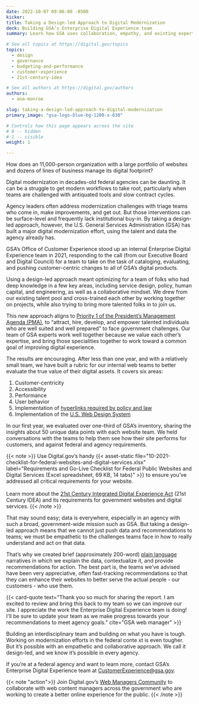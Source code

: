 ```yaml
---
date: 2022-10-07 09:06:00 -0500
kicker:
title: Taking a Design-led Approach to Digital Modernization
deck: Building GSA’s Enterprise Digital Experience team
summary: Learn how GSA uses collaboration, empathy, and existing expertise to modernize their digital portfolio and improve customer experience.

# See all topics at https://digital.gov/topics
topics:
  - design
  - governance
  - budgeting-and-performance
  - customer-experience
  - 21st-century-idea

# See all authors at https://digital.gov/authors
authors:
  - ana-monroe

slug: taking-a-design-led-approach-to-digital-modernization
primary_image: "gsa-logo-blue-bg-1200-x-630"

# Controls how this page appears across the site
# 0 -- hidden
# 1 -- visible
weight: 1

---
```


How does an 11,000-person organization with a large portfolio of websites and dozens of lines of business manage its digital footprint?

Digital modernization in decades-old federal agencies can be daunting. It can be a struggle to get modern workflows to take root, particularly when teams are challenged with antiquated tools and slow contract cycles.

Agency leaders often address modernization challenges with triage teams who come in, make improvements, and get out. But those interventions can be surface-level and frequently lack institutional buy-in. By taking a design-led approach, however, the U.S. General Services Administration (GSA) has built a major digital modernization effort, using the talent and data the agency already has.

GSA’s Office of Customer Experience stood up an internal Enterprise Digital Experience team in 2021, responding to the call (from our Executive Board and Digital Council) for a team to take on the task of cataloging, evaluating, and pushing customer-centric changes to all of GSA’s digital products.

Using a design-led approach meant optimizing for a team of folks who had deep knowledge in a few key areas, including service design, policy, human capital, and engineering, as well as a collaborative mindset. We drew from our existing talent pool and cross-trained each other by working together on projects, while also trying to bring more talented folks in to join us.

This new approach aligns to [Priority 1 of the President’s Management Agenda (PMA)](https://www.performance.gov/pma/workforce/), to “attract, hire, develop, and empower talented individuals who are well suited and well prepared” to face government challenges. Our team of GSA experts work well together because we value each other’s expertise, and bring those specialities together to work toward a common goal of improving digital experience.

The results are encouraging. After less than one year, and with a relatively small team, we have built a rubric for our internal web teams to better evaluate the true value of their digital assets. It covers six areas:

1. Customer-centricity
2. Accessibility
3. Performance
4. User behavior
5. Implementation of [hyperlinks required by policy and law](https://digital.gov/resources/required-web-content-and-links/)
6. Implementation of the [U.S. Web Design System](https://designsystem.digital.gov/)

In our first year, we evaluated over one-third of GSA’s inventory, sharing the insights about 50 unique data points with each website team. We held conversations with the teams to help them see how their site performs for customers, and against federal and agency requirements.

{{< note >}} Use Digital.gov’s handy {{< asset-static file="10-2021-checklist-for-federal-websites-and-digital-services.xlsx" label="Requirements and Go-Live Checklist for Federal Public Websites and Digital Services (Excel spreadsheet, 69 KB, 14 tabs)" >}} to ensure you’ve addressed all critical requirements for your website.<br /><br />Learn more about the [21st Century Integrated Digital Experience Act](https://digital.gov/resources/21st-century-integrated-digital-experience-act/) (21st Century IDEA) and its requirements for government websites and digital services. {{< /note >}}

That may sound easy; data is everywhere, especially in an agency with such a broad, government-wide mission such as GSA. But taking a design-led approach means that we cannot just push data and recommendations to teams; we must be empathetic to the challenges teams face in how to really understand and act on that data.

That’s why we created brief (approximately 200-word) [plain language](https://www.plainlanguage.gov/) narratives in which we explain the data, contextualize it, and provide recommendations for action. The best part is, the teams we’ve advised have been very appreciative, often fast-tracking recommendations so that they can enhance their websites to better serve the actual people - our customers - who use them.

{{< card-quote text="Thank you so much for sharing the report. I am excited to review and bring this back to my team so we can improve our site. I appreciate the work the Enterprise Digital Experience team is doing! I'll be sure to update your team as we make progress towards your recommendations to meet agency goals." cite="GSA web manager" >}}

Building an interdisciplinary team and building on what you have is tough. Working on modernization efforts in the federal conte xt is even tougher. But it’s possible with an empathetic and collaborative approach. We call it design-led, and we know it’s possible in every agency.

If you’re at a federal agency and want to learn more, contact GSA’s Enterprise Digital Experience team at [CustomerExperience@gsa.gov](mailto:customerexperience@gsa.gov).

{{< note "action">}} Join Digital.gov’s [Web Managers Community](https://digital.gov/communities/web-content-managers/) to collaborate with web content managers across the government who are working to create a better online experience for the public. {{< /note >}}
